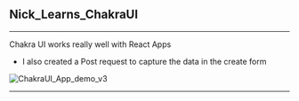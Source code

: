 ## Nick_Learns_ChakraUI

---

Chakra UI works really well with React Apps

- I also created a Post request to capture the data in the create form


![ChakraUI_App_demo_v3](https://github.com/Ice-and-Rock/Nick_Learns_ChakraUI/assets/124932222/2c2b03ff-7fe5-4eca-9e33-15172fdb414f)



---

